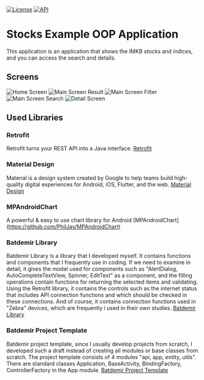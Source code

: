 [![License](https://img.shields.io/badge/License-Apache%202.0-blue.svg)](https://opensource.org/licenses/Apache-2.0)
[![API](https://img.shields.io/badge/API-26%2B-red.svg?style=flat)](https://android-arsenal.com/api?level=26)
# Stocks Example OOP Application
This application is an application that shows the IMKB stocks and indices, and you can access the 
search and details.
## Screens
![Home Screen](/screens/Screenshot_20200823-180829_StocksExampleOOP.png) 
![Main Screen Result](/screens/Screenshot_20200823-180836_StocksExampleOOP.png)
![Main Screen Filter](/screens/Screenshot_20200823-180841_StocksExampleOOP.png)
![Main Screen Search](/screens/Screenshot_20200823-180940_StocksExampleOOP.png) 
![Detail Screen](/screens/Screenshot_20200823-180950_StocksExampleOOP.png)
## Used Libraries
### Retrofit
Retrofit turns your REST API into a Java interface.
[Retrofit](https://square.github.io/retrofit/)
### Material Design
Material is a design system created by Google to help teams build high-quality digital experiences 
for Android, iOS, Flutter, and the web.
[Material Design](https://material.io/)
### MPAndroidChart
A powerful & easy to use chart library for Android
[MPAndroidChart] (https://github.com/PhilJay/MPAndroidChart)
### Batdemir Library
Batdemir Library is a library that I developed myself. It contains functions and components that I 
frequently use in coding. If we need to examine in detail, it gives the model used for components 
such as "AlertDialog, AutoCompleteTextView, Spinner, EditText" as a component, and the filling 
operations contain functions for returning the selected items and validating. Using the Retrofit 
library, it contains the controls such as the internet status that includes API connection functions 
and which should be checked in these connections. And of course, it contains connection functions 
used in "Zebra" devices, which are frequently i used in their own studies.
[Batdemir Library](https://github.com/batdemirorg/android.batdemir.library)
### Batdemir Project Template
Batdemir project template, since I usually develop projects from scratch, I developed such a draft 
instead of creating all modules or base classes from scratch. The project template consists of 4 
modules "api, app, entity, utils". There are standard classes Application, BaseActivity, 
BindingFactory, ControllerFactory in the App module.
[Batdemir Project Template](https://github.com/batdemirorg/android.batdemir.template.project)
